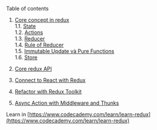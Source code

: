 Table of contents

1. [Core concept in redux](./Lesson01/README.md)\
  1.1. [State](./Lesson01/README.md#state)\
  1.2. [Actions](./Lesson01/README.md#actions)\
  1.3. [Reducer](./Lesson01/README.md#reducer)\
  1.4. [Rule of Reducer](./Lesson01/README.md#rule_of_reducer)\
  1.5. [Immutable Update và Pure Functions](./Lesson01/README.md#immutable_update_and_pure_function)\
  1.6. [Store](./Lesson01/README.md#store)

2. [Core redux API]()

3. [Connect to React with Redux]()

4. [Refactor with Redux Toolkit]()

5. [Async Action with Middleware and Thunks]()

Learn in [https://www.codecademy.com/learn/learn-redux](https://www.codecademy.com/learn/learn-redux)
